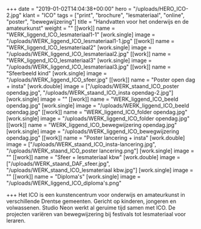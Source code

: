 +++
date = "2019-01-02T14:04:38+00:00"
hero = "/uploads/HERO_ICO-2.jpg"
klant = "ICO"
tags = ["print", "brochure", "lesmateriaal", "online", "poster", "bewegwijzering"]
title = "Handvatten voor het onderwijs en de amateurkunst"
weight = ""
[[work]]
name = "WERK_liggend_ICO_lesmateriaal1-1"
[work.single]
image = "/uploads/WERK_liggend_ICO_lesmateriaal1-1.jpg"
[[work]]
name = "WERK_liggend_ICO_lesmateriaal2"
[work.single]
image = "/uploads/WERK_liggend_ICO_lesmateriaal2.jpg"
[[work]]
name = "WERK_liggend_ICO_lesmateriaal3"
[work.single]
image = "/uploads/WERK_liggend_ICO_lesmateriaal3.jpg"
[[work]]
name = "Sfeerbeeld kind"
[work.single]
image = "/uploads/WERK_liggend_ICO_sfeer.jpg"
[[work]]
name = "Poster open dag + insta"
[work.double]
image = ["/uploads/WERK_staand_ICO_poster opendag.jpg", "/uploads/WERK_staand_ICO_insta opendag-2.jpg"]
[work.single]
image = ""
[[work]]
name = "WERK_liggend_ICO_beeld opendag.jpg"
[work.single]
image = "/uploads/WERK_liggend_ICO_beeld opendag.jpg"
[[work]]
name = "WERK_liggend_ICO_folder opendag.jpg"
[work.single]
image = "/uploads/WERK_liggend_ICO_folder opendag.jpg"
[[work]]
name = "WERK_liggend_ICO_bewegwijzering opendag.jpg"
[work.single]
image = "/uploads/WERK_liggend_ICO_bewegwijzering opendag.jpg"
[[work]]
name = "Poster lancering + insta"
[work.double]
image = ["/uploads/WERK_staand_ICO_insta-lancering.jpg", "/uploads/WERK_staand_ICO_poster lancering.png"]
[work.single]
image = ""
[[work]]
name = "Sfeer + lesmateriaal kbw"
[work.double]
image = ["/uploads/WERK_staand_DAF_sfeer.jpg", "/uploads/WERK_staand_ICO_lesmateriaal kbw.jpg"]
[work.single]
image = ""
[[work]]
name = "Diploma's"
[work.single]
image = "/uploads/WERK_liggend_ICO_diploma's.png"

+++
Het ICO is een kunstencentrum voor onderwijs en amateurkunst in verschillende Drentse gemeenten. Gericht op kinderen, jongeren en volwassenen. Studio Neon werkt al geruime tijd samen met ICO. De projecten variëren van bewegwijzering bij festivals tot lesmateriaal voor leraren.
